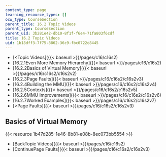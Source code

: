 ```yaml
---
content_type: page
learning_resource_types: []
ocw_type: CourseSection
parent_title: 16.2 Topic Videos
parent_type: CourseSection
parent_uid: 3b281e42-db10-8f1f-f6e4-71fa803f6cdf
title: 16.2 Topic Videos
uid: 1b18dff3-7f75-8862-36c9-fbc0722c8445
---
```


*   [\<Topic Videos]({{< baseurl >}}/pages/c16/c16s2)
*   [16.2.1Even More Memory Hierarchy]({{< baseurl >}}/pages/c16/c16s2)
*   [16.2.2Basics of Virtual Memory]({{< baseurl >}}/pages/c16/c16s2/c16s2v2)
*   [16.2.3Page Faults]({{< baseurl >}}/pages/c16/c16s2/c16s2v3)
*   [16.2.4Building the MMU]({{< baseurl >}}/pages/c16/c16s2/c16s2v4)
*   [16.2.5Contexts]({{< baseurl >}}/pages/c16/c16s2/c16s2v5)
*   [16.2.6MMU Improvements]({{< baseurl >}}/pages/c16/c16s2/c16s2v6)
*   [16.2.7Worked Examples]({{< baseurl >}}/pages/c16/c16s2/c16s2v7)
*   [\>Page Faults]({{< baseurl >}}/pages/c16/c16s2/c16s2v3)

Basics of Virtual Memory
------------------------

{{< resource 1b47d285-1e46-8b81-e08b-8ec073bb5554 >}}

*   [BackTopic Videos]({{< baseurl >}}/pages/c16/c16s2)
*   [ContinuePage Faults]({{< baseurl >}}/pages/c16/c16s2/c16s2v3)